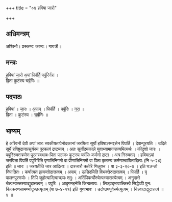 +++
title = "०४ हविषा जारो"

+++
## अधिमन्त्रम्
अश्विनौ। प्रस्कण्वः काण्वः। गायत्री।

## मन्त्रः
ह॒विषा॑ जा॒रो अ॒पां पिप॑र्ति॒ पपु॑रिर्नरा ।  
पि॒ता कुट॑स्य चर्ष॒णिः ॥

## पदपाठः
ह॒विषा॑ । जा॒रः । अ॒पाम् । पिप॑र्ति । पपु॑रिः । न॒रा॒ ।  
पि॒ता । कुट॑स्य । च॒र्ष॒णिः ॥

## भाष्यम्
हे अश्विनौ देवौ अपां जारः स्वकीयतापेनोदकानां जरयिता सूर्यो हविषाऽस्मद्दत्तेन पिपर्ति । देवान्पूरयति । उदिते सूर्ये हविष्ट्रदानात्सूर्यस्य पूरकत्वं द्रष्टव्यम् । अतः सूर्योदयकाले युवाभ्यामागन्तव्यमित्यर्थः । कीदृशो जारः । पपुरिरुक्तक्रमेण पूरणस्वभावः पिता पालकः कुटस्य चर्षणिः कर्मणो द्रष्टा । अत्र निरुक्तम् । हविषाऽपां जरयिता पिपर्ति पपुरिरिति पृणातिनिगमौ वा प्रीणातिनिगमौ वा पिता कृतस्य कर्मणश्चायितादित्यः (नि ५-२४) इति ॥ जारः । जरयतीति जार आदित्यः । दारजारौ कर्तरि णिलुक्च । पा ३-३-२०-४ । इति घञन्तो निपातितः । कर्षात्वत इत्यन्तोदात्तत्वम् । अपाम् । ऊडिदमिति विभक्तेरुदात्तत्वम् । पिपर्ति । पृ पालनपूरणयोः । तिपि जुहोत्यादित्वाच्छपः श्लुः । अर्तिपिपर्त्योश्चेत्यभ्यासस्येत्वम् । अनुदात्ते चेत्यभ्यस्तस्याद्युदात्तत्वम् । पपुरिः । आदृगमहनेति किन्प्रत्ययः । लिड्वद्भावात्कित्त्वे सिद्धेऽपि पुनः कित्करणसामर्थ्यादृच्छत्यृताम् (पा ७-४-११) इति गुणाभावः । उदोष्ठ्यपूर्वस्येत्युत्वम् । नित्त्वादाद्युदात्तत्वं ॥ ४ ॥